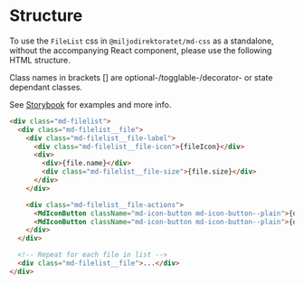 # Structure

To use the `FileList` css in `@miljodirektoratet/md-css` as a standalone, without the accompanying React component, please use the following HTML structure.

Class names in brackets [] are optional-/togglable-/decorator- or state dependant classes.

See [Storybook](https://miljodir.github.io/md-components) for examples and more info.

```html
<div class="md-filelist">
  <div class="md-filelist__file">
    <div class="md-filelist__file-label">
      <div class="md-filelist__file-icon">{fileIcon}</div>
      <div>
        <div>{file.name}</div>
        <div class="md-filelist__file-size">{file.size}</div>
      </div>
    </div>

    <div class="md-filelist__file-actions">
      <MdIconButton className="md-icon-button md-icon-button--plain">{downloadIcon}</MdIconButton>
      <MdIconButton className="md-icon-button md-icon-button--plain">{deleteIcon}</MdIconButton>
    </div>
  </div>

  <!-- Repeat for each file in list -->
  <div class="md-filelist__file">...</div>
</div>
```
